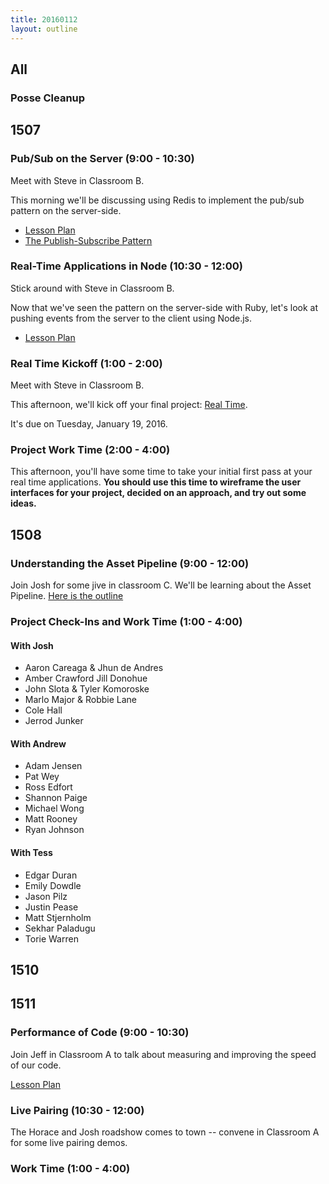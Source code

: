 ```yaml
---
title: 20160112
layout: outline
---
```


## All

### Posse Cleanup

## 1507

### Pub/Sub on the Server (9:00 - 10:30)

Meet with Steve in Classroom B.

This morning we'll be discussing using Redis to implement the pub/sub pattern on the server-side.

* [Lesson Plan](https://github.com/turingschool/lesson_plans/blob/master/ruby_04-apis_and_scalability/pubsub_on_the_server.markdown)
* [The Publish-Subscribe Pattern](https://en.wikipedia.org/wiki/Publish%E2%80%93subscribe_pattern)

### Real-Time Applications in Node (10:30 - 12:00)

Stick around with Steve in Classroom B.

Now that we've seen the pattern on the server-side with Ruby, let's look at pushing events from the server to the client using Node.js.

* [Lesson Plan](https://github.com/turingschool/lesson_plans/blob/master/ruby_04-apis_and_scalability/real_time_applications_with_node.markdown)

### Real Time Kickoff (1:00 - 2:00)

Meet with Steve in Classroom B.

This afternoon, we'll kick off your final project: [Real Time][rt].

[rt]: https://github.com/turingschool/curriculum/blob/master/source/projects/real_time.markdown

It's due on Tuesday, January 19, 2016.

### Project Work Time (2:00 - 4:00)

This afternoon, you'll have some time to take your initial first pass at your real time applications. **You should use this time to wireframe the user interfaces for your project, decided on an approach, and try out some ideas.**


## 1508

### Understanding the Asset Pipeline (9:00 - 12:00)

Join Josh for some jive in classroom C. We'll be learning about the Asset Pipeline. [Here is the outline](https://github.com/turingschool/lesson_plans/blob/master/ruby_03-professional_rails_applications/understanding_the_asset_pipeline.md)  

### Project Check-Ins and Work Time (1:00 - 4:00)

#### With Josh

* Aaron Careaga & Jhun de Andres
* Amber Crawford Jill Donohue
* John Slota & Tyler Komoroske
* Marlo Major & Robbie Lane
* Cole Hall
* Jerrod Junker

#### With Andrew

* Adam Jensen
* Pat Wey
* Ross Edfort
* Shannon Paige
* Michael Wong
* Matt Rooney
* Ryan Johnson

#### With Tess

* Edgar Duran
* Emily Dowdle
* Jason Pilz
* Justin Pease
* Matt Stjernholm
* Sekhar Paladugu
* Torie Warren

## 1510

## 1511

### Performance of Code (9:00 - 10:30)

Join Jeff in Classroom A to talk about measuring and improving
the speed of our code.

[Lesson Plan](https://github.com/turingschool/lesson_plans/blob/master/ruby_01-object_oriented_programming_with_ruby/performance_of_code.markdown)

### Live Pairing (10:30 - 12:00)

The Horace and Josh roadshow comes to town -- convene in
Classroom A for some live pairing demos.

### Work Time (1:00 - 4:00)
